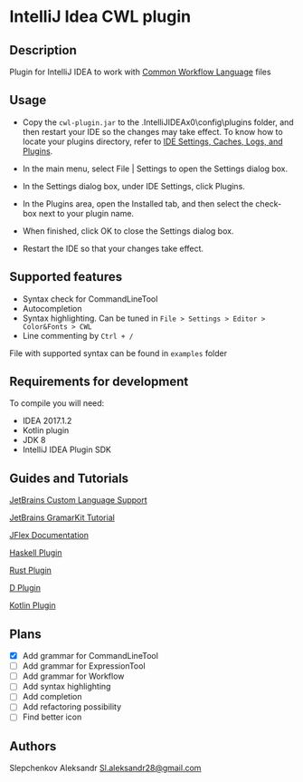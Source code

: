 # IntelliJ Idea CWL plugin

## Description

Plugin for IntelliJ IDEA to work with
[Common Workflow Language](http://www.commonwl.org/v1.0/index.html) files

## Usage

* Copy the `cwl-plugin.jar` to the .IntelliJIDEAx0\config\plugins folder,
and then restart your IDE so the changes may take effect.
To know how to locate your plugins directory, refer to [IDE Settings,
Caches, Logs, and Plugins](http://www.jetbrains.org/intellij/sdk/docs/basics/settings_caches_logs.html).

* In the main menu, select File | Settings to open the Settings dialog box.
* In the Settings dialog box, under IDE Settings, click Plugins.
* In the Plugins area, open the Installed tab, and then select the check-box next to your plugin name.
* When finished, click OK to close the Settings dialog box.
* Restart the IDE so that your changes take effect.

## Supported features

* Syntax check for CommandLineTool
* Autocompletion
* Syntax highlighting. Can be tuned in `File > Settings > Editor > Color&Fonts > CWL`
* Line commenting by `Ctrl + /`

File with supported syntax can be found in `examples` folder

## Requirements for development

To compile you will need:

* IDEA 2017.1.2
* Kotlin plugin
* JDK 8
* IntelliJ IDEA Plugin SDK

## Guides and Tutorials

[JetBrains Custom Language Support](http://www.jetbrains.org/intellij/sdk/docs/tutorials/custom_language_support/code_style_settings.html)

[JetBrains GramarKit Tutorial](https://github.com/JetBrains/Grammar-Kit/blob/master/TUTORIAL.md)

[JFlex Documentation](http://jflex.de/manual.html#SECTION00053000000000000000)

[Haskell Plugin](https://github.com/atsky/haskell-idea-plugin/tree/f72db3f1fae672e3ec171074ebb6b59509e9b88b)

[Rust Plugin](https://github.com/intellij-rust/intellij-rust/tree/bda24c7dd88bb10ca2f1a4632154d1e5774bfd6b)

[D Plugin](https://github.com/intellij-dlanguage/intellij-dlanguage)

[Kotlin Plugin](https://github.com/JetBrains/kotlin/blob/4b23c50bf81447257c9d5c4619feb524f0ed9744/compiler/frontend/src/org/jetbrains/kotlin/lexer/Kotlin.flex)

## Plans

- [X] Add grammar for CommandLineTool
- [ ] Add grammar for ExpressionTool
- [ ] Add grammar for Workflow
- [ ] Add syntax highlighting
- [ ] Add completion
- [ ] Add refactoring possibility
- [ ] Find better icon

## Authors

Slepchenkov Aleksandr <Sl.aleksandr28@gmail.com>
